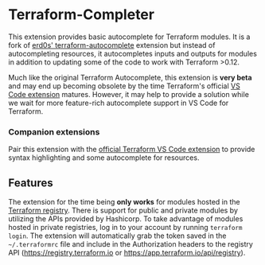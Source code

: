 # Terraform-Completer

This extension provides basic autocomplete for Terraform modules. It is a fork of [erd0s' terraform-autocomplete](https://github.com/erd0s/terraform-autocomplete) extension but instead of autocompleting resources, it autocompletes inputs and outputs for modules in addition to updating some of the code to work with Terraform >0.12.

Much like the original Terraform Autocomplete, this extension is **very beta** and may end up becoming obsolete by the time Terraform's official [VS Code extension](https://github.com/hashicorp/vscode-terraform) matures. However, it may help to provide a solution while we wait for more feature-rich autocomplete support in VS Code for Terraform.

### Companion extensions

Pair this extension with the [official Terraform VS Code extension]((https://github.com/hashicorp/vscode-terraform)) to provide syntax highlighting and some autocomplete for resources.

## Features

The extension for the time being **only works** for modules hosted in the [Terraform registry](https://registry.terraform.io/). There is support for public and private modules by utilizing the APIs provided by Hashicorp. To take advantage of modules hosted in private registries, log in to your account by running `terraform login`. The extension will automatically grab the token saved in the `~/.terraformrc` file and include in the Authorization headers to the registry API (https://registry.terraform.io or https://app.terraform.io/api/registry).
